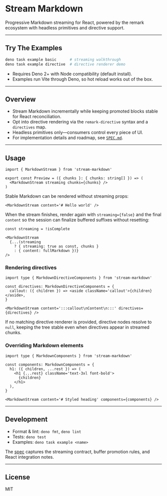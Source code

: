 # Stream Markdown

Progressive Markdown streaming for React, powered by the remark ecosystem with
headless primitives and directive support.

---

## Try The Examples

```bash
deno task example basic      # streaming walkthrough
deno task example directive  # directive renderer demo
```

- Requires Deno 2+ with Node compatibility (default install).
- Examples run Vite through Deno, so hot reload works out of the box.

---

## Overview

- Stream Markdown incrementally while keeping promoted blocks stable for React
  reconciliation.
- Opt into directive rendering via the `remark-directive` syntax and a
  `directives` map.
- Headless primitives only—consumers control every piece of UI.
- For implementation details and roadmap, see [`SPEC.md`](./SPEC.md).

---

## Usage

```tsx
import { MarkdownStream } from 'stream-markdown'

export const Preview = ({ chunks }: { chunks: string[] }) => (
  <MarkdownStream streaming chunks={chunks} />
)
```

Stable Markdown can be rendered without streaming props:

```tsx
<MarkdownStream content='# Hello world' />
```

When the stream finishes, render again with `streaming={false}` and the final
`content` so the session can finalize buffered suffixes without resetting:

```tsx
const streaming = !isComplete

<MarkdownStream
  {...(streaming
    ? { streaming: true as const, chunks }
    : { content: fullMarkdown })}
/>
```

### Rendering directives

```tsx
import type { MarkdownDirectiveComponents } from 'stream-markdown'

const directives: MarkdownDirectiveComponents = {
  callout: ({ children }) => <aside className='callout'>{children}</aside>,
}

<MarkdownStream content=':::callout\nContent\n:::' directives={directives} />
```

If no matching directive renderer is provided, directive nodes resolve to
`null`, keeping the tree stable even when directives appear in streamed chunks.

### Overriding Markdown elements

```tsx
import type { MarkdownComponents } from 'stream-markdown'

const components: MarkdownComponents = {
  h1: ({ children, ...rest }) => (
    <h1 {...rest} className='text-3xl font-bold'>
      {children}
    </h1>
  ),
}

<MarkdownStream content='# Styled heading' components={components} />
```

---

## Development

- Format & lint: `deno fmt`, `deno lint`
- Tests: `deno test`
- Examples: `deno task example <name>`

The [spec](./SPEC.md) captures the streaming contract, buffer promotion rules,
and React integration notes.

---

## License

MIT
